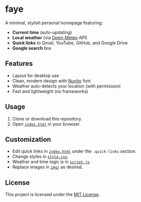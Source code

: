 # faye

A minimal, stylish personal homepage featuring:

- **Current time** (auto-updating)
- **Local weather** (via [Open-Meteo](https://open-meteo.com/) API)
- **Quick links** to Gmail, YouTube, GitHub, and Google Drive
- **Google search** box

## Features

- Layout for desktop use
- Clean, modern design with [Nunito](https://fonts.google.com/specimen/Nunito) font
- Weather auto-detects your location (with permission)
- Fast and lightweight (no frameworks)

## Usage

1. Clone or download this repository.
2. Open [`index.html`](index.html) in your browser.

## Customization

- Edit quick links in [`index.html`](index.html) under the `.quick-links` section.
- Change styles in [`style.css`](style.css).
- Weather and time logic is in [`script.js`](script.js).
- Replace images in [`img/`](img) as desired.

## License

This project is licensed under the [MIT License](LICENSE).

